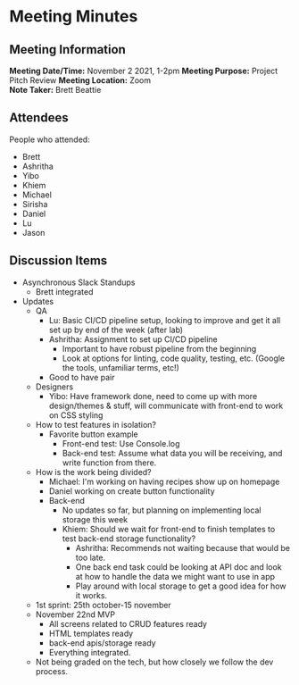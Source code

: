 # Meeting Minutes
## Meeting Information
**Meeting Date/Time:** November 2 2021, 1-2pm 
**Meeting Purpose:** Project Pitch Review 
**Meeting Location:** Zoom  
**Note Taker:** Brett Beattie 

## Attendees
People who attended:
- Brett
- Ashritha
- Yibo
- Khiem
- Michael
- Sirisha
- Daniel
- Lu
- Jason


## Discussion Items
- Asynchronous Slack Standups
  - Brett integrated 
- Updates
  - QA
    - Lu: Basic CI/CD pipeline setup, looking to improve and get it all set up by end of the week (after lab)
    - Ashritha: Assignment to set up CI/CD pipeline
      - Important to have robust pipeline from the beginning
      - Look at options for linting, code quality, testing, etc. (Google the tools, unfamiliar terms, etc!)
    - Good to have pair
  - Designers
    - Yibo: Have framework done, need to come up with more design/themes & stuff, will communicate with front-end to work on CSS styling
  - How to test features in isolation?
    - Favorite button example
      - Front-end test: Use Console.log
      - Back-end test: Assume what data you will be receiving, and write function from there.
  - How is the work being divided?
    - Michael: I'm working on having recipes show up on homepage
    - Daniel working on create button functionality
    - Back-end
      - No updates so far, but planning on implementing local storage this week
      - Khiem: Should we wait for front-end to finish templates to test back-end storage functionality?
        - Ashritha: Recommends not waiting because that would be too late.
        - One back end task could be looking at API doc and look at how to handle the data we might want to use in app
        - Play around with local storage to get a good idea for how it works.
  - 1st sprint: 25th october-15 november
  - November 22nd MVP 
    - All screens related to CRUD features ready 
    - HTML templates ready 
    - back-end apis/storage ready 
    - Everything integrated.  
  - Not being graded on the tech, but how closely we follow the dev process.    
